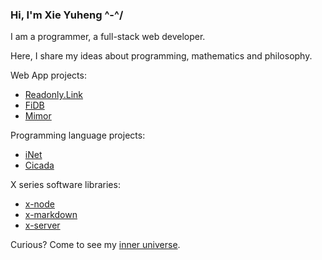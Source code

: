 ### Hi, I'm Xie Yuheng ^-^/

I am a programmer, a full-stack web developer.

Here, I share my ideas about programming, mathematics and philosophy.

Web App projects:

- [Readonly.Link](https://readonly.link)
- [FiDB](https://fidb.app)
- [Mimor](https://mimor.app)

Programming language projects:

- [iNet](https://inet.run)
- [Cicada](https://cicada-lang.org)

X series software libraries:

- [x-node](https://github.com/xieyuheng/x-node)
- [x-markdown](https://github.com/xieyuheng/x-markdown)
- [x-server](https://github.com/xieyuheng/x-server)

Curious? Come to see my [inner universe](https://github.com/xieyuheng/inner).
